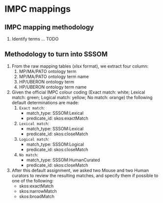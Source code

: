 # IMPC mappings

## IMPC mapping methodology

1. Identify terms ... TODO

## Methodology to turn into SSSOM

1. From the raw mapping tables (xlsx format), we extract four column:
   1. MP/MA/PATO ontology term
   1. MP/MA/PATO ontology term name
   1. HP/UBERON ontology term
   1. HP/UBERON ontology term name
1. Given the official IMPC colour coding (Exact match: white; Lexical match: green; Logical match: yellow; No match: orange) the following default determinations are made:
   1. `Exact match`:
      - match_type: SSSOM:Lexical
      - predicate_id: skos:exactMatch
   1. `Lexical match`:
      - match_type: SSSOM:Lexical
      - predicate_id: skos:closeMatch
   1. `Logical match`:
      - match_type: SSSOM:Logical
      - predicate_id: skos:closeMatch
   1. `No match`:
      - match_type: SSSOM:HumanCurated
      - predicate_id: skos:closeMatch
1. After this default assignment, we asked two Mouse and two Human curators to review the resulting matches, and specify them if possible to one of the following:
   - skos:exactMatch
   - skos:narrowMatch
   - skos:broadMatch
